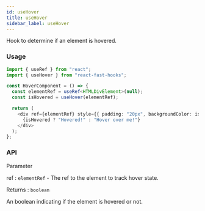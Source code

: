 ```yaml
---
id: useHover
title: useHover
sidebar_label: useHover
---
```


Hook to determine if an element is hovered.

### Usage

```typescript
import { useRef } from "react";
import { useHover } from "react-fast-hooks";

const HoverComponent = () => {
  const elementRef = useRef<HTMLDivElement>(null);
  const isHovered = useHover(elementRef);

  return (
    <div ref={elementRef} style={{ padding: "20px", backgroundColor: isHovered ? "lightblue" : "lightgrey" }}>
      {isHovered ? "Hovered!" : "Hover over me!"}
    </div>
  );
};
```

### API

Parameter

ref : `elementRef` - The ref to the element to track hover state.

Returns : `boolean`

An boolean indicating if the element is hovered or not.
